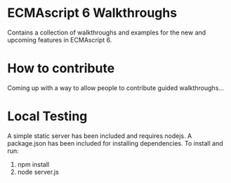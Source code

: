 ECMAscript 6 Walkthroughs
=========================

Contains a collection of walkthroughs and examples for the new and upcoming features in ECMAscript 6.

How to contribute
=================

Coming up with a way to allow people to contribute guided walkthroughs...

Local Testing
=============

A simple static server has been included and requires nodejs. A package.json has been included for installing dependencies. To install and run:

1. npm install
2. node server.js

